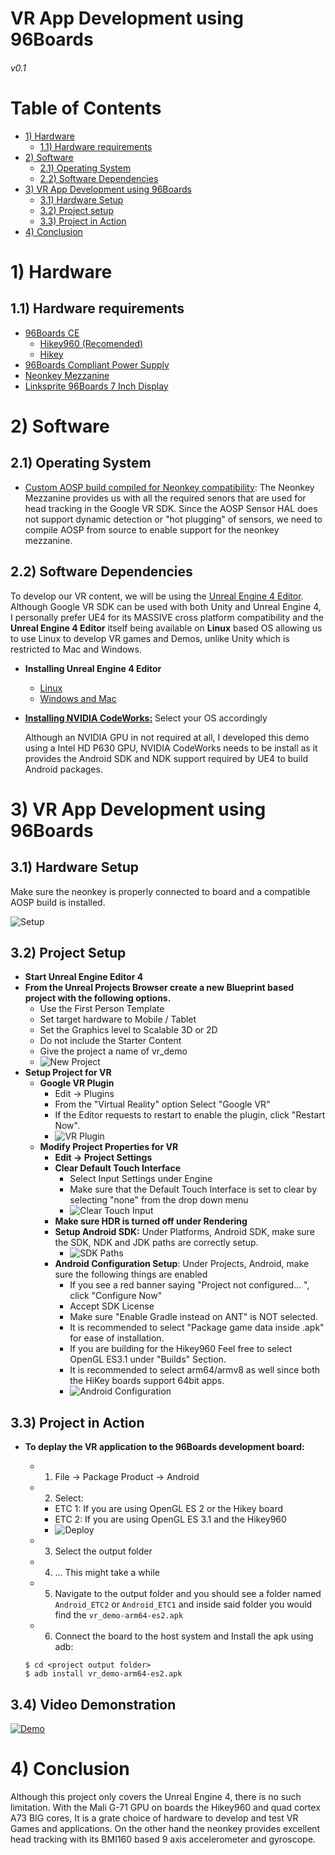 # VR App Development using 96Boards
###### v0.1

# Table of Contents
- [1) Hardware](#1-hardware)
   - [1.1) Hardware requirements](#11-hardware-requirements)
- [2) Software](#2-software)
   - [2.1) Operating System](#21-operating-system)
   - [2.2) Software Dependencies](#22-software-dependencies)
- [3) VR App Development using 96Boards](#3-vr-app-development-using-96Boards)
   - [3.1) Hardware Setup](#31-hardware-setup)
   - [3.2) Project setup](#32-project-setup)
   - [3.3) Project in Action](#33-project-in-action)
- [4) Conclusion](#4-conclusion)

# 1) Hardware
## 1.1) Hardware requirements
- [96Boards CE](https://www.96boards.org/products/ce/)
  - [Hikey960  (Recomended)](https://www.96boards.org/product/hikey960/)
  - [Hikey](https://www.96boards.org/product/hikey960/)
- [96Boards Compliant Power Supply](http://www.96boards.org/product/power/)
- [Neonkey Mezzanine](https://www.96boards.org/product/neonkey/)
- [Linksprite 96Boards 7 Inch Display](https://www.arrow.com/en/products/96boards-display-7/linksprite-technologies-inc)


# 2) Software
## 2.1) Operating System
- [Custom AOSP build compiled for Neonkey compatibility](https://www.96boards.org/documentation/mezzanine/neonkey/guides/neonkey-aosp-build.md.html): The Neonkey Mezzanine provides us with all the required senors that are used for head tracking in the Google VR SDK. Since the AOSP Sensor HAL does not support dynamic detection or "hot plugging" of sensors, we need to compile AOSP from source to enable support for the neonkey mezzanine.

## 2.2) Software Dependencies

To develop our VR content, we will be using the [Unreal Engine 4 Editor](https://www.unrealengine.com/en-US/what-is-unreal-engine-4). Although Google VR SDK can be used with both Unity and Unreal Engine 4, I personally prefer UE4 for its MASSIVE cross platform compatibility and the **Unreal Engine 4 Editor** itself being available on **Linux** based OS allowing us to use Linux to develop VR games and Demos, unlike Unity which is restricted to Mac and Windows.

  - **Installing Unreal Engine 4 Editor**
    - [Linux](https://wiki.unrealengine.com/Building_On_Linux)
    - [Windows and Mac](https://docs.unrealengine.com/latest/INT/GettingStarted/Installation/index.html)
  - **[Installing NVIDIA CodeWorks:](https://docs.unrealengine.com/latest/INT/Platforms/Android/GettingStarted/1/)** Select your OS accordingly

    Although an NVIDIA GPU in not required at all, I developed this demo using a Intel HD P630 GPU, NVIDIA CodeWorks needs to be install as it provides the Android SDK and NDK support required by UE4 to build Android packages.

# 3) VR App Development using 96Boards

## 3.1) Hardware Setup
  Make sure the neonkey is properly connected to board and a compatible AOSP build is installed.

  ![Setup](./images/hw-setup.jpg)

## 3.2) Project Setup
  - **Start Unreal Engine Editor 4**
  - **From the Unreal Projects Browser create a new Blueprint based project with the following options.**
    - Use the First Person Template
    - Set target hardware to Mobile / Tablet
    - Set the Graphics level to Scalable 3D or 2D
    - Do not include the Starter Content
    - Give the project a name of vr_demo
    - ![New Project](./images/new-proj.png)
  - **Setup Project for VR**
    - **Google VR Plugin**
      - Edit -> Plugins
      - From the "Virtual Reality" option Select "Google VR"
      - If the Editor requests to restart to enable the plugin, click "Restart Now".
      - ![VR Plugin](./images/vr-plugin.png)
    - **Modify Project Properties for VR**
      - **Edit -> Project Settings**
      - **Clear Default Touch Interface**
        - Select Input Settings under Engine
        - Make sure that the Default Touch Interface is set to clear by selecting "none" from the drop down menu
        - ![Clear Touch Input](./images/clear-input.png)
      - **Make sure HDR is turned off under Rendering**
      - **Setup Android SDK:** Under Platforms, Android SDK, make sure the SDK, NDK and JDK paths are correctly setup.
        - ![SDK Paths](./images/sdk-paths.png)
      - **Android Configuration Setup**: Under Projects, Android, make sure the following things are enabled
        - If you see a red banner saying "Project not configured... ", click "Configure Now"
        - Accept SDK License
        - Make sure "Enable Gradle instead on ANT" is NOT selected.
        - It is recommended to select "Package game data inside .apk" for ease of installation.
        - If you are building for the Hikey960 Feel free to select OpenGL ES3.1 under "Builds" Section.
        - It is recommended to select arm64/armv8 as well since both the HiKey boards support 64bit apps.
        - ![Android Configuration](./images/android-config.png)

## 3.3) Project in Action
  - **To deplay the VR application to the 96Boards development board:**
    - 1) File -> Package Product -> Android
    - 2) Select:
      - ETC 1: If you are using OpenGL ES 2 or the Hikey board
      - ETC 2: If you are using OpenGL ES 3.1 and the Hikey960
      - ![Deploy](./images/deploy.png)
    - 3) Select the output folder
    - 4) ... This might take a while
    - 5) Navigate to the output folder and you should see a folder named ```Android_ETC2``` or ```Android_ETC1``` and inside said folder you would find the ```vr_demo-arm64-es2.apk```
    - 6) Connect the board to the host system and Install the apk using adb:

    ```shell
    $ cd <project output folder>
    $ adb install vr_demo-arm64-es2.apk
    ```

## 3.4) Video Demonstration

[![Demo](https://img.youtube.com/vi/XcyO-ql8KBM/0.jpg)](https://www.youtube.com/watch?v=XcyO-ql8KBM)

# 4) Conclusion
Although this project only covers the Unreal Engine 4, there is no such limitation. With the Mali G-71 GPU on boards the Hikey960 and quad cortex A73 BIG cores, It is a grate choice of hardware to develop and test VR Games and applications. On the other hand the neonkey provides excellent head tracking with its BMI160 based 9 axis accelerometer and gyroscope.
